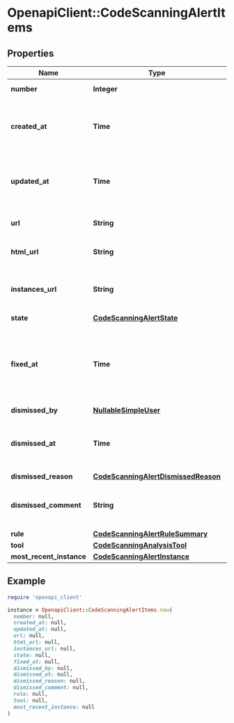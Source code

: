 # OpenapiClient::CodeScanningAlertItems

## Properties

| Name | Type | Description | Notes |
| ---- | ---- | ----------- | ----- |
| **number** | **Integer** | The security alert number. | [readonly] |
| **created_at** | **Time** | The time that the alert was created in ISO 8601 format: &#x60;YYYY-MM-DDTHH:MM:SSZ&#x60;. | [readonly] |
| **updated_at** | **Time** | The time that the alert was last updated in ISO 8601 format: &#x60;YYYY-MM-DDTHH:MM:SSZ&#x60;. | [optional][readonly] |
| **url** | **String** | The REST API URL of the alert resource. | [readonly] |
| **html_url** | **String** | The GitHub URL of the alert resource. | [readonly] |
| **instances_url** | **String** | The REST API URL for fetching the list of instances for an alert. | [readonly] |
| **state** | [**CodeScanningAlertState**](CodeScanningAlertState.md) |  |  |
| **fixed_at** | **Time** | The time that the alert was no longer detected and was considered fixed in ISO 8601 format: &#x60;YYYY-MM-DDTHH:MM:SSZ&#x60;. | [optional][readonly] |
| **dismissed_by** | [**NullableSimpleUser**](NullableSimpleUser.md) |  |  |
| **dismissed_at** | **Time** | The time that the alert was dismissed in ISO 8601 format: &#x60;YYYY-MM-DDTHH:MM:SSZ&#x60;. | [readonly] |
| **dismissed_reason** | [**CodeScanningAlertDismissedReason**](CodeScanningAlertDismissedReason.md) |  |  |
| **dismissed_comment** | **String** | The dismissal comment associated with the dismissal of the alert. | [optional] |
| **rule** | [**CodeScanningAlertRuleSummary**](CodeScanningAlertRuleSummary.md) |  |  |
| **tool** | [**CodeScanningAnalysisTool**](CodeScanningAnalysisTool.md) |  |  |
| **most_recent_instance** | [**CodeScanningAlertInstance**](CodeScanningAlertInstance.md) |  |  |

## Example

```ruby
require 'openapi_client'

instance = OpenapiClient::CodeScanningAlertItems.new(
  number: null,
  created_at: null,
  updated_at: null,
  url: null,
  html_url: null,
  instances_url: null,
  state: null,
  fixed_at: null,
  dismissed_by: null,
  dismissed_at: null,
  dismissed_reason: null,
  dismissed_comment: null,
  rule: null,
  tool: null,
  most_recent_instance: null
)
```


